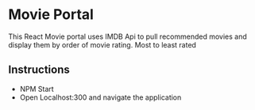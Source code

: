 # Movie Portal

This React Movie portal uses IMDB Api to pull recommended movies and display them by order of movie rating. Most to least rated

## Instructions
- NPM Start
- Open Localhost:300 and navigate the application
